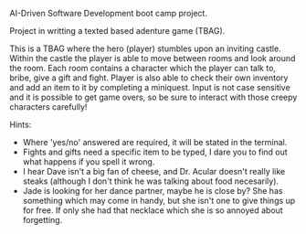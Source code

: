 AI-Driven Software Development boot camp project.

Project in writting a texted based adenture game (TBAG).

This is a TBAG where the hero (player) stumbles upon an inviting castle.
Within the castle the player is able to move between rooms and look around the room.
Each room contains a character which the player can talk to, bribe, give a gift and fight. 
Player is also able to check their own inventory and add an item to it by completing a miniquest. 
Input is not case sensitive and it is possible to get game overs, so be sure to interact with those creepy characters carefully!

Hints:
  - Where 'yes/no' answered are required, it will be stated in the terminal.
  - Fights and gifts need a specific item to be typed, I dare you to find out what happens if you spell it wrong.
  - I hear Dave isn't a big fan of cheese, and Dr. Acular doesn't really like steaks (although I don't think he was talking about food necesarily).
  - Jade is looking for her dance partner, maybe he is close by? She has something which may come in handy, but she isn't one to give things up for free. If only she had that necklace which she is so annoyed about forgetting. 
